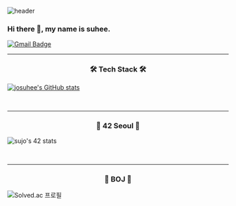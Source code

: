 ![header](https://capsule-render.vercel.app/api?type=waving&color=auto&height=300&section=header&text=josuhee&fontSize=90)
### Hi there 👋, my name is suhee.
[![Gmail Badge](https://img.shields.io/badge/Gmail-d14836?style=flat-square&logo=Gmail&logoColor=white&link=mailto:snugyun01@gmail.com)](mailto:suheeqwe@gmail.com)
<br/>
<hr/>  


### <center>🛠 Tech Stack 🛠</center>
[![josuhee's GitHub stats](https://github-readme-stats.vercel.app/api?username=josuhee)](https://github.com/anuraghazra/github-readme-stats)


<br/>
<hr/>  


### <center>🚀 42 Seoul 🚀</center>
![sujo's 42 stats](https://badge42.herokuapp.com/api/stats/sujo)

<br/>
<hr/>  



### <center>🌱 BOJ 🌱</center>
![Solved.ac 프로필](http://mazassumnida.wtf/api/v2/generate_badge?boj=josuhee)
           
<!--
**josuhee/josuhee** is a ✨ _special_ ✨ repository because its `README.md` (this file) appears on your GitHub profile.

Here are some ideas to get you started:

- 🔭 I’m currently working on ...
- 🌱 I’m currently learning ...
- 👯 I’m looking to collaborate on ...
- 🤔 I’m looking for help with ...
- 💬 Ask me about ...
- 📫 How to reach me: ...
- 😄 Pronouns: ...
- ⚡ Fun fact: ...
//hit
![Hits](https://hits.seeyoufarm.com/api/count/incr/badge.svg?url=https%3A%2F%2Fgithub.com%2Fjosuhee%2Fhit-counter&count_bg=%2379C83D&title_bg=%23555555&icon=&icon_color=%23E7E7E7&title=hits&edge_flat=false) 
//백준
![Solved.ac 프로필](http://mazassumnida.wtf/api/v2/generate_badge?boj=josuhee)
-->
